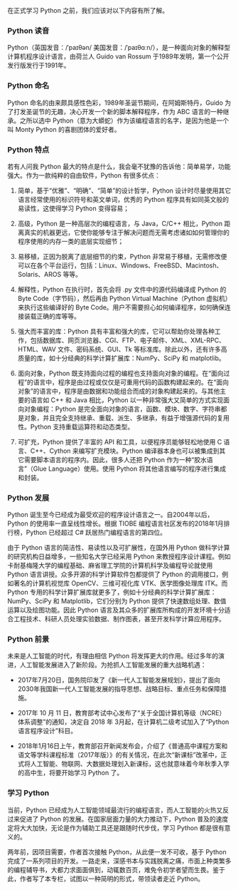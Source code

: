 在正式学习 Python 之前，我们应该对以下内容有所了解。

### Python 读音

Python（英国发音：/ˈpaɪθən/ 美国发音：/ˈpaɪθɑːn/），是一种面向对象的解释型计算机程序设计语言，由荷兰人 Guido van
Rossum 于1989年发明，第一个公开发行版发行于1991年。

### Python 命名

Python 命名的由来颇具感性色彩，1989年圣诞节期间，在阿姆斯特丹，Guido 为了打发圣诞节的无趣，决心开发一个新的脚本解释程序，作为 ABC
语言的一种继承。之所以选中 Python（意为大蟒蛇）作为该编程语言的名字，是因为他是一个叫 Monty Python 的喜剧团体的爱好者。

### Python 特点

若有人问我 Python 最大的特点是什么，我会毫不犹豫的告诉他：简单易学，功能强大。作为一款纯粹的自由软件，Python 有很多优点：

  1. 简单，基于“优雅”、“明确”、“简单”的设计哲学，Python 设计时尽量使用其它语言经常使用的标识符号和英文单词，优秀的 Python 程序具有如同英文般的易读性，这使得学习 Python 变得容易；

  2. 高级，Python 是一种高层次的编程语言，与 Java，C/C++ 相比，Python 距离真实的机器更远，它使你能够专注于解决问题而无需考虑诸如如何管理你的程序使用的内存一类的底层实现细节；

  3. 易移植，正因为脱离了底层细节的约束，Python 非常易于移植，无需修改便可以在各个平台运行，包括：Linux、Windows、FreeBSD、Macintosh、Solaris、AROS 等等。

  4. 解释性，Python 在执行时，首先会将 .py 文件中的源代码编译成 Python 的 Byte Code（字节码），然后再由 Python Virtual Machine（Python 虚拟机）来执行这些编译好的 Byte Code。用户不需要担心如何编译程序，如何确保连接装载正确的库等等。

  5. 强大而丰富的库：Python 具有丰富和强大的库，它可以帮助你处理各种工作，包括数据库、网页浏览器、CGI、FTP、电子邮件、XML、XML-RPC、HTML、WAV 文件、密码系统、GUI、Tk 等标准库。除此以外，还有许多高质量的库，如十分经典的科学计算扩展库：NumPy、SciPy 和 matplotlib。

  6. 面向对象，Python 既支持面向过程的编程也支持面向对象的编程。在“面向过程”的语言中，程序是由过程或仅仅是可重用代码的函数构建起来的。在“面向对象”的语言中，程序是由数据和功能组合而成的对象构建起来的。与其他主要的语言如 C++ 和 Java 相比，Python 以一种非常强大又简单的方式实现面向对象编程：Python 是完全面向对象的语言，函数、模块、数字、字符串都是对象，并且完全支持继承、重载、派生、多继承，有益于增强源代码的复用性。Python 支持重载运算符和动态类型。

  7. 可扩充，Python 提供了丰富的 API 和工具，以便程序员能够轻松地使用 C 语言、C++、Cython 来编写扩充模块。Python 编译器本身也可以被集成到其它需要脚本语言的程序内。因此，很多人还把 Python 作为一种“胶水语言”（Glue Language）使用。使用 Python 将其他语言编写的程序进行集成和封装。

### Python 发展

Python 诞生至今已经成为最受欢迎的程序设计语言之一。自2004年以后，Python 的使用率一直呈线性增长。根据 TIOBE
编程语言社区发布的2018年1月排行榜，Python 已经超过 C# 跃居热门编程语言的第四位。

由于 Python 语言的简洁性、易读性以及可扩展性，在国外用 Python 做科学计算的研究机构日益增多，一些知名大学已经采用 Python
来教授程序设计课程。例如卡耐基梅隆大学的编程基础、麻省理工学院的计算机科学及编程导论就使用 Python 语言讲授。众多开源的科学计算软件包都提供了
Python 的调用接口，例如著名的计算机视觉库 OpenCV、三维可视化库 VTK、医学图像处理库 ITK。而 Python
专用的科学计算扩展库就更多了，例如十分经典的科学计算扩展库：NumPy、SciPy 和 Matplotlib，它们分别为 Python
提供了快速数组处理、数值运算以及绘图功能。因此 Python
语言及其众多的扩展库所构成的开发环境十分适合工程技术、科研人员处理实验数据、制作图表，甚至开发科学计算应用程序。

### Python 前景

未来是人工智能的时代，有理由相信 Python 将发挥更大的作用。经过多年的演进，人工智能发展进入了新阶段。为抢抓人工智能发展的重大战略机遇：

  * 2017年7月20日，国务院印发了《新一代人工智能发展规划》，提出了面向2030年我国新一代人工智能发展的指导思想、战略目标、重点任务和保障措施。

  * 2017年 10 月 11 日，教育部考试中心发布了“关于全国计算机等级（NCRE）体系调整”的通知，决定自 2018 年 3月起，在计算机二级考试加入了“Python 语言程序设计”科目。

  * 2018年1月16日上午，教育部召开新闻发布会，介绍了《普通高中课程方案和语文等学科课程标准（2017年版）》的有关情况，在此次“新课标”改革中，正式将人工智能、物联网、大数据处理划入新课标，这也就意味着今年秋季入学的高中生，将要开始学习 Python 了。

### 学习 Python

当前，Python 已经成为人工智能领域最流行的编程语言，而人工智能的火热又反过来促进了 Python 的发展。在国家层面力量的大力推动下，Python
普及的速度定将大大加快，无论是作为辅助工具还是跟随时代步伐，学习 Python 都是很有意义的。

两年前，因项目需要，作者首次接触 Python，从此便一发不可收，基于 Python
完成了一系列项目的开发。一路走来，深感书本与实践脱离之痛，市面上种类繁多的编程辅导书，大都力求面面俱到，动辄数百页，难免令初学者望而生畏。鉴于此，作者写了本专栏，试图以一种简明的形式，带领读者走近
Python。

